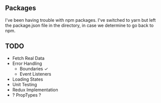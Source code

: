 ## Packages

I've been having trouble with npm packages. I've switched to yarn but left the package.json file in the directory, in case we determine to go back to npm.

## TODO

- Fetch Real Data
- Error Handling
  - Boundaries ✓
  - Event Listeners
- Loading States
- Unit Testing
- Redux Implementation
- ? PropTypes ?
